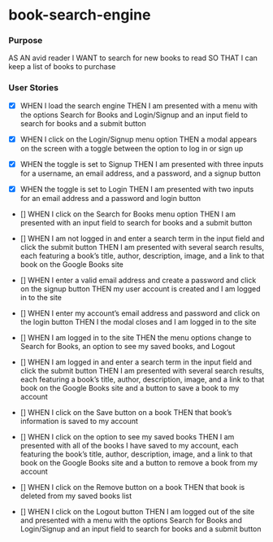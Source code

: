 # book-search-engine
### Purpose
AS AN avid reader
I WANT to search for new books to read
SO THAT I can keep a list of books to purchase
### User Stories

- [x] WHEN I load the search engine
THEN I am presented with a menu with the options Search for Books and Login/Signup and an input field to search for books and a submit button

- [x] WHEN I click on the Login/Signup menu option
THEN a modal appears on the screen with a toggle between the option to log in or sign up

- [x] WHEN the toggle is set to Signup
THEN I am presented with three inputs for a username, an email address, and a password, and a signup button

- [x] WHEN the toggle is set to Login
THEN I am presented with two inputs for an email address and a password and login button

- [] WHEN I click on the Search for Books menu option
THEN I am presented with an input field to search for books and a submit button

- [] WHEN I am not logged in and enter a search term in the input field and click the submit button
THEN I am presented with several search results, each featuring a book’s title, author, description, image, and a link to that book on the Google Books site

- [] WHEN I enter a valid email address and create a password and click on the signup button
THEN my user account is created and I am logged in to the site

- [] WHEN I enter my account’s email address and password and click on the login button
THEN I the modal closes and I am logged in to the site

- [] WHEN I am logged in to the site
THEN the menu options change to Search for Books, an option to see my saved books, and Logout

- [] WHEN I am logged in and enter a search term in the input field and click the submit button
THEN I am presented with several search results, each featuring a book’s title, author, description, image, and a link to that book on the Google Books site and a button to save a book to my account

- [] WHEN I click on the Save button on a book
THEN that book’s information is saved to my account

- [] WHEN I click on the option to see my saved books
THEN I am presented with all of the books I have saved to my account, each featuring the book’s title, author, description, image, and a link to that book on the Google Books site and a button to remove a book from my account

- [] WHEN I click on the Remove button on a book
THEN that book is deleted from my saved books list

- [] WHEN I click on the Logout button
THEN I am logged out of the site and presented with a menu with the options Search for Books and Login/Signup and an input field to search for books and a submit button  


